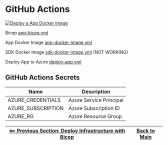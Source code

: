 # GitHub Actions

[![Deploy a App Docker image](https://github.com/glensouza/courtstack-in-azure-demo/actions/workflows/deploy-app.yml/badge.svg)](https://github.com/glensouza/courtstack-in-azure-demo/actions/workflows/deploy-app.yml)

Bicep [app-bicep.yml](../.github/workflows/app-bicep.yml)

App Docker Image [app-docker-image.yml](../.github/workflows/app-docker-image.yml)

SDK Docker Image [sdk-docker-image.yml](../.github/workflows/sdk-docker-image.yml) (NOT WORKING)

Deploy App to Azure [deploy-app.yml](../.github/workflows/deploy-app.yml)

## GitHub Actions Secrets

| Name | Description |
| --- | --- |
| AZURE_CREDENTIALS | Azure Service Principal |
| AZURE_SUBSCRIPTION | Azure Subscription ID |
| AZURE_RG | Azure Resource Group |

| [<== Previous Section: Deploy Infrastructure with Bicep](DeployBicep.md) | [Back to Main](../README.md) |
|--|--|
